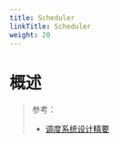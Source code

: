```yaml
---
title: Scheduler
linkTitle: Scheduler
weight: 20
---
```


# 概述

> 参考：
>
> - [调度系统设计精要](https://draveness.me/system-design-scheduler/)

